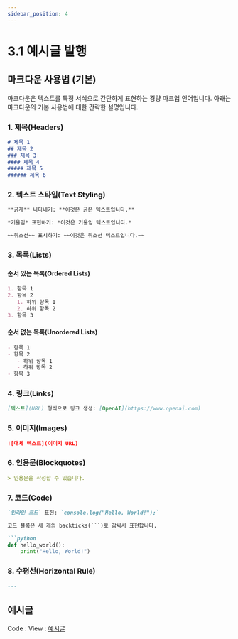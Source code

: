 ```yaml
---
sidebar_position: 4
---
```


# 3.1 예시글 발행

## 마크다운 사용법 (기본)

마크다운은 텍스트를 특정 서식으로 간단하게 표현하는 경량 마크업 언어입니다. 아래는 마크다운의 기본 사용법에 대한 간략한 설명입니다.

### 1. 제목(Headers)

```markdown
# 제목 1
## 제목 2
### 제목 3
#### 제목 4
##### 제목 5
###### 제목 6
```

### 2. 텍스트 스타일(Text Styling)

```markdown
**굵게** 나타내기: **이것은 굵은 텍스트입니다.**

*기울임* 표현하기: *이것은 기울임 텍스트입니다.*

~~취소선~~ 표시하기: ~~이것은 취소선 텍스트입니다.~~
```

### 3. 목록(Lists)

#### 순서 있는 목록(Ordered Lists)

```markdown
1. 항목 1
2. 항목 2
   1. 하위 항목 1
   2. 하위 항목 2
3. 항목 3
```

#### 순서 없는 목록(Unordered Lists)

```markdown
- 항목 1
- 항목 2
   - 하위 항목 1
   - 하위 항목 2
- 항목 3
```

### 4. 링크(Links)

```markdown
[텍스트](URL) 형식으로 링크 생성: [OpenAI](https://www.openai.com)
```

### 5. 이미지(Images)

```markdown
![대체 텍스트](이미지 URL)
```

### 6. 인용문(Blockquotes)

```markdown
> 인용문을 작성할 수 있습니다.
```

### 7. 코드(Code)

```markdown
`인라인 코드` 표현: `console.log("Hello, World!");`

코드 블록은 세 개의 backticks(```)로 감싸서 표현합니다.

```python
def hello_world():
    print("Hello, World!")
```

### 8. 수평선(Horizontal Rule)

```markdown
---
```


## 예시글

Code : 
View : [예시글](./docusaurus05.md)